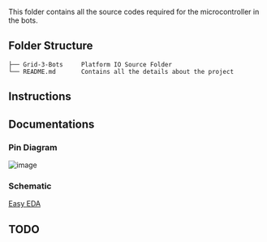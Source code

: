 This folder contains all the source codes required for the microcontroller in the bots.

## Folder Structure
```
├── Grid-3-Bots     Platform IO Source Folder
└── README.md       Contains all the details about the project
```

## Instructions

## Documentations
### Pin Diagram
![image](https://user-images.githubusercontent.com/55695557/128547346-8479d397-2cb4-4a6e-9751-bb0089a39597.png)
### Schematic
  [Easy EDA](https://oshwlab.com/anindya_electronic_hobbyist/monokrome)
## TODO
